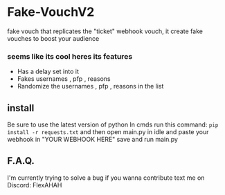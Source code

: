 # Fake-VouchV2
fake vouch that replicates the "ticket" webhook vouch, it create fake vouches to boost your audience

### seems like its cool heres its features 

- Has a delay set into it 
- Fakes usernames , pfp , reasons
- Randomize the usernames , pfp , reasons in the list


## install 
Be sure to use the latest version of python
In cmds run this command:
`pip install -r requests.txt`
and then open main.py in idle and paste your webhook in "YOUR WEBHOOK HERE" save and run main.py


## F.A.Q.

I'm currently trying to solve a bug if you wanna contribute text me on Discord: FlexAHAH
